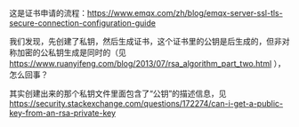 这是证书申请的流程：https://www.emqx.com/zh/blog/emqx-server-ssl-tls-secure-connection-configuration-guide

我们发现，先创建了私钥，然后生成证书，这个证书里的公钥是后生成的，但非对称加密的公私钥生成是同时的（见 https://www.ruanyifeng.com/blog/2013/07/rsa_algorithm_part_two.html ），
怎么回事？

其实创建出来的那个私钥文件里面包含了“公钥”的描述信息，见 https://security.stackexchange.com/questions/172274/can-i-get-a-public-key-from-an-rsa-private-key

